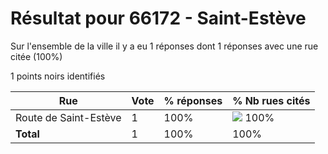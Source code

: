 # Résultat pour 66172 - Saint-Estève

Sur l'ensemble de la ville il y a eu 1 réponses dont 1 réponses avec une rue citée (100%)

1 points noirs identifiés

| Rue | Vote | % réponses | % Nb rues cités|
|-----|------|------------|----------------|
| Route de Saint-Estève | 1 | 100% | <img src="../../img/bar_100.gif" />&nbsp;100%|
| **Total** | 1 | 100% | 100%|
